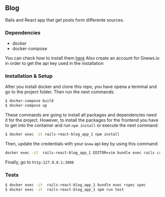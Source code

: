 ## Blog
Rails and React app that get posts form differente sources.

### Dependencies
- docker
- docker-compose

You can check how to install them [here](https://docs.docker.com/compose/install/)
Also create an account for Gnews.io in order to get the api key used in the installation

### Installation & Setup
After you install docker and clone this repo, you have opena a terminal and go to the project folder. 
Then run the next commands:

```bash
$ docker-compose build
$ docker-compose up
```
These commands are going to install all packages and dependencies need it for the project.
However, to install the packages for the frontend you have to get into the container and run `npm install` or execute the next command:

```bash
$ docker exec -it rails-react-blog_app_1 npm install
```

Then, update the credentials with your `Gnew` api key by using this command:

```bash
docker exec -it  rails-react-blog_app_1 EDITOR=vim bundle exec rails credentials:edit -e development
```
Finally, go to `http:127.0.0.1:3000`

### Tests

```bash
$ docker exec -it  rails-react-blog_app_1 bundle exec rspec spec
$ docker exec -it  rails-react-blog_app_1 npm run test
```

